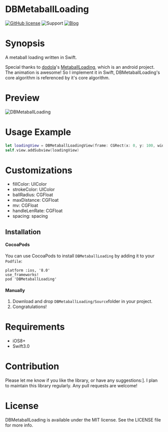 # DBMetaballLoading

[![GitHub license](https://img.shields.io/github/license/mashape/apistatus.svg)]()
![Support](https://img.shields.io/badge/support-iOS8%2B-brightgreen.svg)
[![Blog](https://img.shields.io/badge/blog-http%3A%2F%2Fdabing1022.github.io-blue.svg)](http://dabing1022.github.io)

# Synopsis

A metaball loading written in Swift.

Special thanks to [dodola](https://github.com/dodola)'s [MetaballLoading](https://github.com/dodola/MetaballLoading), which is an android project. The animation is awesome! So I implement it in Swift, DBMetaballLoading's core algorithm is referenced by it's core algorithm.

# Preview

![DBMetaballLoading](http://7u2lyz.com1.z0.glb.clouddn.com/DBMetaballLoadingDemo.gif)

# Usage Example

``` swift
let loadingView = DBMetaballLoadingView(frame: CGRect(x: 0, y: 100, width: 404, height: 50))
self.view.addSubview(loadingView)
```

# Customizations

* fillColor: UIColor
* strokeColor: UIColor
* ballRadius: CGFloat
* maxDistance: CGFloat
* mv: CGFloat
* handleLenRate: CGFloat
* spacing: spacing

## Installation

#### CocoaPods
You can use CocoaPods to install `DBMetaballLoading` by adding it to your `Podfile`:

```
platform :ios, '8.0'
use_frameworks!
pod 'DBMetaballLoading'
```

#### Manually

1. Download and drop ```DBMetaballLoading/Source```folder in your project.  
2. Congratulations!  

# Requirements

- iOS8+
- Swift3.0

# Contribution

Please let me know if you like the library, or have any suggestions:]. I plan to maintain this library regularly. Any pull requests are welcome!

# License

DBMetaballLoading is available under the MIT license. See the LICENSE file for more info.
